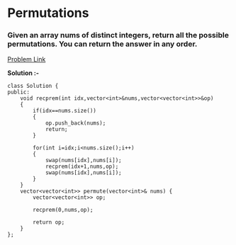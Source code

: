 # Permutations

<h3>
Given an array nums of distinct integers, return all the possible permutations. You can return the answer in any order.
</h3>

[Problem Link](https://leetcode.com/problems/permutations/description/)

**Solution :-**

```
class Solution {
public:
    void recprem(int idx,vector<int>&nums,vector<vector<int>>&op)
    {
        if(idx==nums.size())
        {
            op.push_back(nums);
            return;
        }

        for(int i=idx;i<nums.size();i++)
        {
            swap(nums[idx],nums[i]);
            recprem(idx+1,nums,op);
            swap(nums[idx],nums[i]);
        }
    }
    vector<vector<int>> permute(vector<int>& nums) {
        vector<vector<int>> op;

        recprem(0,nums,op);

        return op;
    }
};
```
